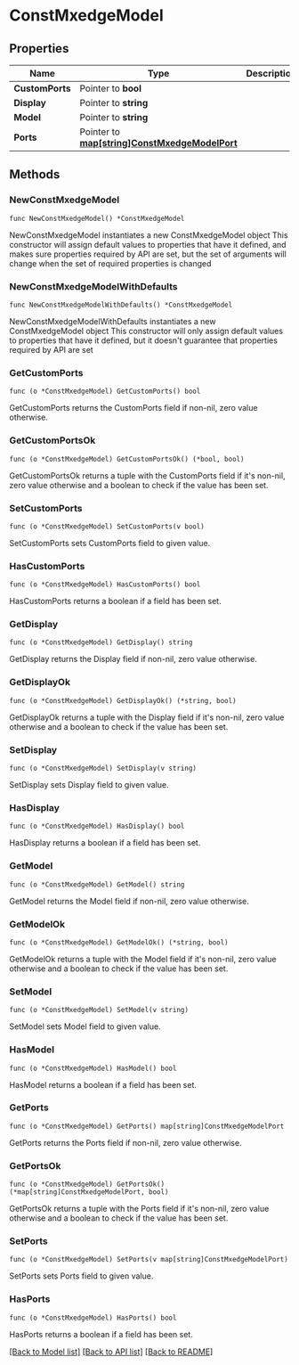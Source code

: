# ConstMxedgeModel

## Properties

Name | Type | Description | Notes
------------ | ------------- | ------------- | -------------
**CustomPorts** | Pointer to **bool** |  | [optional] 
**Display** | Pointer to **string** |  | [optional] 
**Model** | Pointer to **string** |  | [optional] 
**Ports** | Pointer to [**map[string]ConstMxedgeModelPort**](ConstMxedgeModelPort.md) |  | [optional] 

## Methods

### NewConstMxedgeModel

`func NewConstMxedgeModel() *ConstMxedgeModel`

NewConstMxedgeModel instantiates a new ConstMxedgeModel object
This constructor will assign default values to properties that have it defined,
and makes sure properties required by API are set, but the set of arguments
will change when the set of required properties is changed

### NewConstMxedgeModelWithDefaults

`func NewConstMxedgeModelWithDefaults() *ConstMxedgeModel`

NewConstMxedgeModelWithDefaults instantiates a new ConstMxedgeModel object
This constructor will only assign default values to properties that have it defined,
but it doesn't guarantee that properties required by API are set

### GetCustomPorts

`func (o *ConstMxedgeModel) GetCustomPorts() bool`

GetCustomPorts returns the CustomPorts field if non-nil, zero value otherwise.

### GetCustomPortsOk

`func (o *ConstMxedgeModel) GetCustomPortsOk() (*bool, bool)`

GetCustomPortsOk returns a tuple with the CustomPorts field if it's non-nil, zero value otherwise
and a boolean to check if the value has been set.

### SetCustomPorts

`func (o *ConstMxedgeModel) SetCustomPorts(v bool)`

SetCustomPorts sets CustomPorts field to given value.

### HasCustomPorts

`func (o *ConstMxedgeModel) HasCustomPorts() bool`

HasCustomPorts returns a boolean if a field has been set.

### GetDisplay

`func (o *ConstMxedgeModel) GetDisplay() string`

GetDisplay returns the Display field if non-nil, zero value otherwise.

### GetDisplayOk

`func (o *ConstMxedgeModel) GetDisplayOk() (*string, bool)`

GetDisplayOk returns a tuple with the Display field if it's non-nil, zero value otherwise
and a boolean to check if the value has been set.

### SetDisplay

`func (o *ConstMxedgeModel) SetDisplay(v string)`

SetDisplay sets Display field to given value.

### HasDisplay

`func (o *ConstMxedgeModel) HasDisplay() bool`

HasDisplay returns a boolean if a field has been set.

### GetModel

`func (o *ConstMxedgeModel) GetModel() string`

GetModel returns the Model field if non-nil, zero value otherwise.

### GetModelOk

`func (o *ConstMxedgeModel) GetModelOk() (*string, bool)`

GetModelOk returns a tuple with the Model field if it's non-nil, zero value otherwise
and a boolean to check if the value has been set.

### SetModel

`func (o *ConstMxedgeModel) SetModel(v string)`

SetModel sets Model field to given value.

### HasModel

`func (o *ConstMxedgeModel) HasModel() bool`

HasModel returns a boolean if a field has been set.

### GetPorts

`func (o *ConstMxedgeModel) GetPorts() map[string]ConstMxedgeModelPort`

GetPorts returns the Ports field if non-nil, zero value otherwise.

### GetPortsOk

`func (o *ConstMxedgeModel) GetPortsOk() (*map[string]ConstMxedgeModelPort, bool)`

GetPortsOk returns a tuple with the Ports field if it's non-nil, zero value otherwise
and a boolean to check if the value has been set.

### SetPorts

`func (o *ConstMxedgeModel) SetPorts(v map[string]ConstMxedgeModelPort)`

SetPorts sets Ports field to given value.

### HasPorts

`func (o *ConstMxedgeModel) HasPorts() bool`

HasPorts returns a boolean if a field has been set.


[[Back to Model list]](../README.md#documentation-for-models) [[Back to API list]](../README.md#documentation-for-api-endpoints) [[Back to README]](../README.md)


